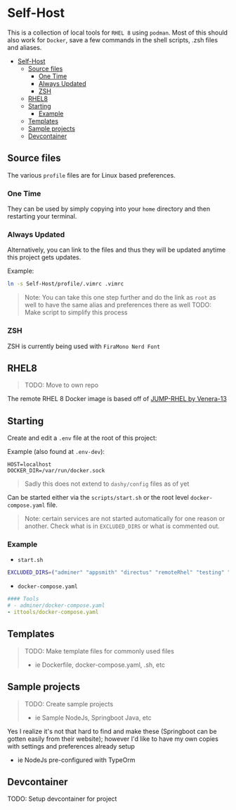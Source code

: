 # Self-Host

This is a collection of local tools for `RHEL 8` using `podman`. Most of this should also work for `Docker`, save a few commands in the shell scripts, .zsh files and aliases.

- [Self-Host](#self-host)
  - [Source files](#source-files)
    - [One Time](#one-time)
    - [Always Updated](#always-updated)
    - [ZSH](#zsh)
  - [RHEL8](#rhel8)
  - [Starting](#starting)
    - [Example](#example)
  - [Templates](#templates)
  - [Sample projects](#sample-projects)
  - [Devcontainer](#devcontainer)

## Source files

The various `profile` files are for Linux based preferences.

### One Time

They can be used by simply copying into your `home` directory and then restarting your terminal.

### Always Updated

Alternatively, you can link to the files and thus they will be updated anytime this project gets updates.

Example:

```bash
ln -s Self-Host/profile/.vimrc .vimrc
```

> Note: You can take this one step further and do the link as `root` as well to have the same alias and preferences there as well
> TODO: Make script to simplify this process

### ZSH

ZSH is currently being used with `FiraMono Nerd Font`

## RHEL8

> TODO: Move to own repo

The remote RHEL 8 Docker image is based off of [JUMP-RHEL by Venera-13](https://github.com/venera-13/jump-rhel)

## Starting

Create and edit a `.env` file at the root of this project:

Example (also found at `.env-dev`):

```shell
HOST=localhost
DOCKER_DIR=/var/run/docker.sock
```

> Sadly this does not extend to `dashy/config` files as of yet

Can be started either via the `scripts/start.sh` or the root level `docker-compose.yaml` file.

> Note: certain services are not started automatically for one reason or another. Check what is in `EXCLUDED_DIRS` or what is commented out.

### Example

- `start.sh`

```bash
EXCLUDED_DIRS=("adminer" "appsmith" "directus" "remoteRhel" "testing" "wordle")
```

- `docker-compose.yaml`

```yaml
#### Tools
# - adminer/docker-compose.yaml
- ittools/docker-compose.yaml
```

## Templates

> TODO: Make template files for commonly used files
>
> - ie Dockerfile, docker-compose.yaml, .sh, etc

## Sample projects

> TODO: Create sample projects
>
> - ie Sample NodeJs, Springboot Java, etc

Yes I realize it's not that hard to find and make these (Springboot can be gotten easily from their website); however I'd like to have my own copies with settings and preferences already setup

- ie NodeJs pre-configured with TypeOrm

## Devcontainer

TODO: Setup devcontainer for project
